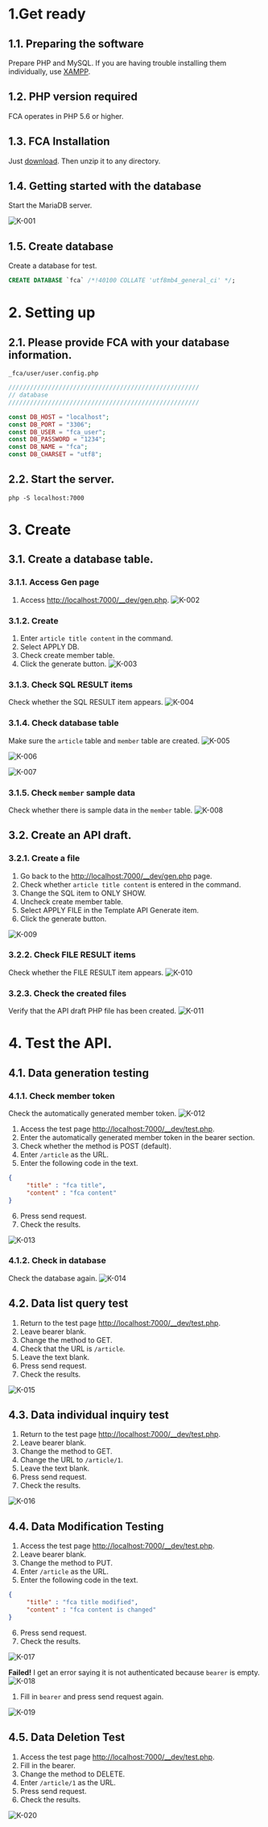 # 1.Get ready
## 1.1. Preparing the software
Prepare PHP and MySQL.
If you are having trouble installing them individually, use [XAMPP](https://www.apachefriends.org/).

## 1.2. PHP version required
FCA operates in PHP 5.6 or higher.

## 1.3. FCA Installation
Just [download](https://github.com/freetercoder/fca/releases). Then unzip it to any directory.

## 1.4. Getting started with the database
Start the MariaDB server.
  
![K-001](https://github.com/freetercoder/fca/blob/main/capture/K-001.png)

## 1.5. Create database
Create a database for test.
```SQL
CREATE DATABASE `fca` /*!40100 COLLATE 'utf8mb4_general_ci' */;
```

# 2. Setting up
## 2.1. Please provide FCA with your database information.
`_fca/user/user.config.php`
```php
/////////////////////////////////////////////////////
// database
/////////////////////////////////////////////////////

const DB_HOST = "localhost";
const DB_PORT = "3306";
const DB_USER = "fca_user";
const DB_PASSWORD = "1234";
const DB_NAME = "fca";
const DB_CHARSET = "utf8";
```

## 2.2. Start the server.
```
php -S localhost:7000
```

# 3. Create
## 3.1. Create a database table.
### 3.1.1. Access Gen page
1. Access [http://localhost:7000/__dev/gen.php](http://localhost:7000/__dev/gen.php).
![K-002](https://github.com/freetercoder/fca/blob/main/capture/K-002.png)

### 3.1.2. Create
1. Enter `article title content` in the command.
2. Select APPLY DB.
3. Check create member table.
4. Click the generate button.
![K-003](https://github.com/freetercoder/fca/blob/main/capture/K-003.png)

### 3.1.3. Check SQL RESULT items
Check whether the SQL RESULT item appears.
![K-004](https://github.com/freetercoder/fca/blob/main/capture/K-004.png)

### 3.1.4. Check database table
Make sure the `article` table and `member` table are created.
![K-005](https://github.com/freetercoder/fca/blob/main/capture/K-005.png)
  
![K-006](https://github.com/freetercoder/fca/blob/main/capture/K-006.png)
  
![K-007](https://github.com/freetercoder/fca/blob/main/capture/K-007.png)

### 3.1.5. Check `member` sample data
Check whether there is sample data in the `member` table.
![K-008](https://github.com/freetercoder/fca/blob/main/capture/K-008.png)

## 3.2. Create an API draft.
### 3.2.1. Create a file
1. Go back to the [http://localhost:7000/__dev/gen.php](http://localhost:7000/__dev/gen.php) page.
2. Check whether `article title content` is entered in the command.
3. Change the SQL item to ONLY SHOW.
3. Uncheck create member table.
4. Select APPLY FILE in the Template API Generate item.
5. Click the generate button.

![K-009](https://github.com/freetercoder/fca/blob/main/capture/K-009.png)

### 3.2.2. Check FILE RESULT items
Check whether the FILE RESULT item appears.
![K-010](https://github.com/freetercoder/fca/blob/main/capture/K-010.png)

### 3.2.3. Check the created files
Verify that the API draft PHP file has been created.
![K-011](https://github.com/freetercoder/fca/blob/main/capture/K-011.png)

# 4. Test the API.
## 4.1. Data generation testing
### 4.1.1. Check member token
Check the automatically generated member token.
![K-012](https://github.com/freetercoder/fca/blob/main/capture/K-012.png)

1. Access the test page [http://localhost:7000/__dev/test.php](http://localhost:7000/__dev/test.php).
2. Enter the automatically generated member token in the bearer section.
3. Check whether the method is POST (default).
4. Enter `/article` as the URL.
5. Enter the following code in the text.

```JSON
{
     "title" : "fca title",
     "content" : "fca content"
}
```

6. Press send request.
7. Check the results.

![K-013](https://github.com/freetercoder/fca/blob/main/capture/K-013.png)

### 4.1.2. Check in database
Check the database again.
![K-014](https://github.com/freetercoder/fca/blob/main/capture/K-014.png)

## 4.2. Data list query test
1. Return to the test page [http://localhost:7000/__dev/test.php](http://localhost:7000/__dev/test.php).
2. Leave bearer blank.
3. Change the method to GET.
4. Check that the URL is `/article`.
5. Leave the text blank.
6. Press send request.
7. Check the results.

![K-015](https://github.com/freetercoder/fca/blob/main/capture/K-015.png)

## 4.3. Data individual inquiry test
1. Return to the test page [http://localhost:7000/__dev/test.php](http://localhost:7000/__dev/test.php).
2. Leave bearer blank.
3. Change the method to GET.
4. Change the URL to `/article/1`.
5. Leave the text blank.
6. Press send request.
7. Check the results.

![K-016](https://github.com/freetercoder/fca/blob/main/capture/K-016.png)

## 4.4. Data Modification Testing
1. Access the test page [http://localhost:7000/__dev/test.php](http://localhost:7000/__dev/test.php).
2. Leave bearer blank.
3. Change the method to PUT.
4. Enter `/article` as the URL.
5. Enter the following code in the text.

```JSON
{
     "title" : "fca title modified",
     "content" : "fca content is changed"
}
```

6. Press send request.
7. Check the results.

![K-017](https://github.com/freetercoder/fca/blob/main/capture/K-017.png)

**Failed!** I get an error saying it is not authenticated because `bearer` is empty.
![K-018](https://github.com/freetercoder/fca/blob/main/capture/K-018.png)

1. Fill in `bearer` and press send request again.

![K-019](https://github.com/freetercoder/fca/blob/main/capture/K-019.png)

## 4.5. Data Deletion Test
1. Access the test page [http://localhost:7000/__dev/test.php](http://localhost:7000/__dev/test.php).
2. Fill in the bearer.
3. Change the method to DELETE.
4. Enter `/article/1` as the URL.
5. Press send request.
6. Check the results.

![K-020](https://github.com/freetercoder/fca/blob/main/capture/K-020.png)